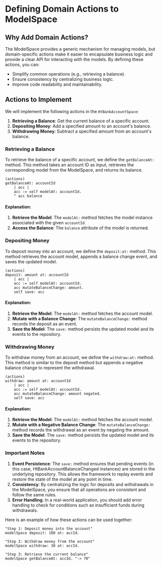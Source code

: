 # Defining Domain Actions to ModelSpace

## Why Add Domain Actions?

The ModelSpace provides a generic mechanism for managing models, but domain-specific actions make it easier to encapsulate business logic and provide a clear API for interacting with the models. By defining these actions, you can:

- Simplify common operations (e.g., retrieving a balance).
- Ensure consistency by centralizing business logic.
- Improve code readability and maintainability.

## Actions to Implement

We will implement the following actions in the `HtBankAccountSpace`:

1. **Retrieving a Balance**: Get the current balance of a specific account.
2. **Depositing Money**: Add a specified amount to an account's balance.
3. **Withdrawing Money**: Subtract a specified amount from an account's balance.

### Retrieving a Balance

To retrieve the balance of a specific account, we define the `getBalanceAt:` method. This method takes an account ID as input, retrieves the corresponding model from the ModelSpace, and returns its balance.

```Smalltalk
(actions)
getBalanceAt: accountId
    | acc |
    acc := self modelAt: accountId.
    ^ acc balance
```

#### Explanation:

1. **Retrieve the Model**: The `modelAt:` method fetches the model instance associated with the given `accountId`.
2. **Access the Balance**: The `balance` attribute of the model is returned.

### Depositing Money

To deposit money into an account, we define the `deposit:at:` method. This method retrieves the account model, appends a balance change event, and saves the updated model.

```Smalltalk
(actions)
deposit: amount at: accountId
    | acc |
    acc := self modelAt: accountId.
    acc mutateBalanceChange: amount.
    self save: acc
```

#### Explanation:

1. **Retrieve the Model**: The `modelAt:` method fetches the account model.
2. **Mutate with a Balance Change**: The `mutateBalanceChange:` method records the deposit as an event.
3. **Save the Model**: The `save:` method persists the updated model and its events to the repository.

### Withdrawing Money

To withdraw money from an account, we define the `withdraw:at:` method. This method is similar to the deposit method but appends a negative balance change to represent the withdrawal.

```Smalltalk
(actions)
withdraw: amount at: accountId
    | acc |
    acc := self modelAt: accountId.
    acc mutateBalanceChange: amount negated.
    self save: acc
```

#### Explanation:

1. **Retrieve the Model**: The `modelAt:` method fetches the account model.
2. **Mutate with a Negative Balance Change**: The `mutateBalanceChange:` method records the withdrawal as an event by negating the amount.
3. **Save the Model**: The `save:` method persists the updated model and its events to the repository.

### Important Notes

1. **Event Persistence**: The `save:` method ensures that pending events (in this case, HtBankAccountBalanceChanged instances) are stored in the underlying repository. This allows the framework to replay events and restore the state of the model at any point in time.
2. **Consistency**: By centralizing the logic for deposits and withdrawals in the ModelSpace, you ensure that all operations are consistent and follow the same rules.
3. **Error Handling**: In a real-world application, you should add error handling to check for conditions such as insufficient funds during withdrawals.

Here is an example of how these actions can be used together:

```Smalltalk
"Step 1: Deposit money into the account"
modelSpace deposit: 100 at: accId.

"Step 2: Withdraw money from the account"
modelSpace withdraw: 30 at: accId.

"Step 3: Retrieve the current balance"
modelSpace getBalanceAt: accId. "-> 70"
```
